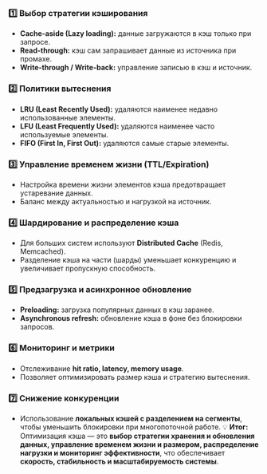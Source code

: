 ### 1️⃣ **Выбор стратегии кэширования**
- **Cache-aside (Lazy loading):** данные загружаются в кэш только при запросе.
- **Read-through:** кэш сам запрашивает данные из источника при промахе.
- **Write-through / Write-back:** управление записью в кэш и источник.
### 2️⃣ **Политики вытеснения**
- **LRU (Least Recently Used):** удаляются наименее недавно использованные элементы.
- **LFU (Least Frequently Used):** удаляются наименее часто используемые элементы.
- **FIFO (First In, First Out):** удаляются самые старые элементы.
### 3️⃣ **Управление временем жизни (TTL/Expiration)**
- Настройка времени жизни элементов кэша предотвращает устаревание данных.
- Баланс между актуальностью и нагрузкой на источник.
### 4️⃣ **Шардирование и распределение кэша**
- Для больших систем используют **Distributed Cache** (Redis, Memcached).
- Разделение кэша на части (шарды) уменьшает конкуренцию и увеличивает пропускную способность.
### 5️⃣ **Предзагрузка и асинхронное обновление**
- **Preloading:** загрузка популярных данных в кэш заранее.
- **Asynchronous refresh:** обновление кэша в фоне без блокировки запросов.
### 6️⃣ **Мониторинг и метрики**
- Отслеживание **hit ratio, latency, memory usage**.
- Позволяет оптимизировать размер кэша и стратегию вытеснения.
### 7️⃣ **Снижение конкуренции**
- Использование **локальных кэшей с разделением на сегменты**, чтобы уменьшить блокировки при многопоточной работе.
💡 **Итог:**  
Оптимизация кэша — это **выбор стратегии хранения и обновления данных, управление временем жизни и размером, распределение нагрузки и мониторинг эффективности**, что обеспечивает **скорость, стабильность и масштабируемость системы**.